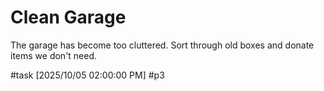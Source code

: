 # Clean Garage

The garage has become too cluttered. Sort through old boxes and donate items we don't need.

#task [2025/10/05 02:00:00 PM] #p3
